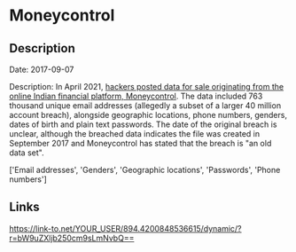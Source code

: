 # Moneycontrol

## Description

Date: 2017-09-07

Description:
In April 2021, <a href="https://www.opindia.com/2021/04/personal-details-of-over-seven-lakh-moneycontrol-users-up-for-sale/" target="_blank" rel="noopener">hackers posted data for sale originating from the online Indian financial platform, Moneycontrol</a>. The data included 763 thousand unique email addresses (allegedly a subset of a larger 40 million account breach), alongside geographic locations, phone numbers, genders, dates of birth and plain text passwords. The date of the original breach is unclear, although the breached data indicates the file was created in September 2017 and Moneycontrol has stated that the breach is &quot;an old data set&quot;.


['Email addresses', 'Genders', 'Geographic locations', 'Passwords', 'Phone numbers']

## Links

https://link-to.net/YOUR_USER/894.4200848536615/dynamic/?r=bW9uZXljb250cm9sLmNvbQ==